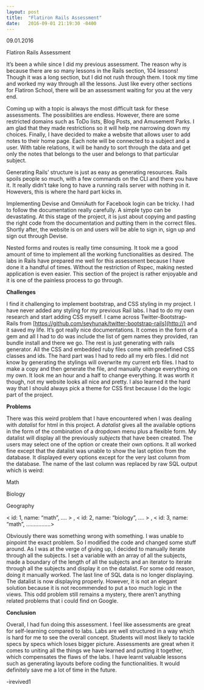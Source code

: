 ```yaml
---
layout: post
title:  "Flatiron Rails Assessment"
date:   2016-09-01 21:19:30 -0400
---
```



09.01.2016

Flatiron Rails Assessment

It’s been a while since I did my previous assessment.  The reason why is because there are so many lessons in the Rails section, 104 lessons!  Though it was a long section, but I did not rush through them.  I took my time and worked my way through all the lessons.  Just like every other sections for Flatiron School, there will be an assessment waiting for you at the very end.

Coming up with a topic is always the most difficult task for these assessments.  The possibilities are endless.  However, there are some restricted domains such as ToDo lists, Blog Posts, and Amusement Parks.  I am glad that they made restrictions so it will help me narrowing down my choices.  Finally, I have decided to make a website that allows user to add notes to their home page.  Each note will be connected to a subject and a user.  With table relations, it will be handy to sort through the data and get only the notes that belongs to the user and belongs to that particular subject.

Generating Rails’ structure is just as easy as generating resources.  Rails spoils people so much, with a few commands on the CLI and there you have it.  It really didn’t take long to have a running rails server with nothing in it.  Howevers, this is where the hard part kicks in.  

Implementing Devise and OmniAuth for Facebook login can be tricky.  I had to follow the documentation really carefully.  A simple typo can be devastating.  At this stage of the project, it is just about copying and pasting the right code from the documentation and putting them in the correct files.  Shortly after, the website is on and users will be able to sign in, sign up and sign out through Devise.  

Nested forms and routes is really time consuming.  It took me a good amount of time to implement all the working functionalities as desired.  The labs in Rails have prepared me well for this assessment because I have done it a handful of times.  Without the restriction of Rspec, making nested application is even easier.  This section of the project is rather enjoyable and it is one of the painless process to go through.

**Challenges**

I find it challenging to implement bootstrap, and CSS styling in my project.  I have never added any styling for my previous Rail labs.  I had to do my own research and start adding CSS myself.  I came across Twitter-Bootstrap-Rails from [https://github.com/seyhunak/twitter-bootstrap-rails](http://) and it saved my life.  It’s got really nice documentations.  It comes in the form of a gem and all I had to do was include the list of gem names they provided, ran bundle install and there we go.  The rest is just generating with rails generator.  All the CSS and embedded ruby files come with predefined CSS classes and ids.  The hard part was I had to redo all my erb files.  I did not know by generating the stylings will overwrite my current erb files.  I had to make a copy and then generate the file, and manually change everything on my own.  It look me an hour and a half to change everything.  It was worth it though, not my website looks all nice and pretty.  I also learned it the hard way that I should always pick a theme for CSS first because I do the logic part of the project.

**Problems**

There was this weird problem that I have encountered when I was dealing with *datalist* for html in this project.  A *datalist* gives all the available options in the form of the combination of a dropdown menu plus a flexible form.  My datalist will display all the previously *subjects* that have been created.  The users may select one of the option or create their own options.  It all worked fine except that the datalist was unable to show the last option from the database.  It displayed every options except for the very last column from the database.  The name of the last column was replaced by raw SQL output which is weird:

Math

Biology

Geography

< id: 1, name: “math”, …. > , < id: 2, name: “biology”, …. > , < id: 3, name: “math”, …………….>

Obviously there was something wrong with something.  I was unable to pinpoint the exact problem.  So I modified the code and changed some stuff around.  As I was at the verge of giving up, I decided to manually iterate through all the subjects.  I set a variable with an array of all the subjects, made a boundary of the length of all the subjects and an iterator to iterate through all the subjects and display it on the datalist.  For some odd reason, doing it manually worked.  The last line of SQL data is no longer displaying.  The datalist is now displaying properly.  However, it is not an elegant solution because it is not recommended to put a too much logic in the views.  This odd problem still remains a mystery, there aren’t anything related problems that i could find on Google.

**Conclusion**

Overall, I had fun doing this assessment.  I feel like assessments are great for self-learning compared to labs.  Labs are well structured in a way which is hard for me to see the overall concept.  Students will most likely to tackle specs by specs which loses bigger picture.  Assessments are great when it comes to uniting all the things we have learned and putting it together, which compensates the flaws of the labs.  I have learnt valuable lessons such as generating layouts before coding the functionalities.  It would definitely save me a lot of time in the future.

-irevived1
